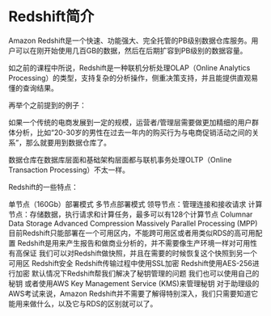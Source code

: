 # Redshift简介
Amazon Redshift是一个快速、功能强大、完全托管的PB级别数据仓库服务。用户可以在刚开始使用几百GB的数据，然后在后期扩容到PB级别的数据容量。



如之前的课程中所说，Redshift是一种联机分析处理OLAP（Online Analytics Processing）的类型，支持复杂的分析操作，侧重决策支持，并且能提供直观易懂的查询结果。

再举个之前提到的例子：

如果一个传统的电商发展到一定的规模，运营者/管理层需要做更加精细的用户群体分析，比如“20-30岁的男性在过去一年内的购买行为与电商促销活动之间的关系”，那么就要用到数据仓库了。

数据仓库在数据库层面和基础架构层面都与联机事务处理OLTP（Online Transaction Processing）不太一样。

Redshift的一些特点：

单节点（160Gb）部署模式
多节点部署模式
领导节点：管理连接和接收请求
计算节点：存储数据，执行请求和计算任务，最多可以有128个计算节点
Columnar Data Storage
Advanced Compression
Massively Parallel Processing (MPP)
目前Redshift只能部署在一个可用区内，不能跨可用区或者用类似RDS的高可用配置
Redshift是用来产生报告和做商业分析的，并不需要像生产环境一样对可用性有高保证
我们可以对Redshift做快照，并且在需要的时候恢复这个快照到另一个可用区
Redshift安全
Redshift传输过程中使用SSL加密
Redshift使用AES-256进行加密
默认情况下Redshift帮我们解决了秘钥管理的问题
我们也可以使用自己的秘钥
或者使用AWS Key Management Service (KMS)来管理秘钥
对于助理级的AWS考试来说，Amazon Redshift并不需要了解得特别深入，我们只需要知道它能用来做什么，以及它与RDS的区别就可以了。
